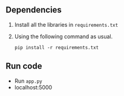 ## Dependencies

1.  Install all the libraries in `requirements.txt`
2.  Using the following command as usual.

    ```
    pip install -r requirements.txt
    ```

## Run code

- Run `app.py`
- localhost:5000
